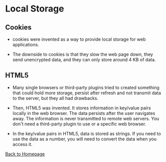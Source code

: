 # Local Storage

## Cookies
 * cookies were invented as a way to provide local storage for web applications. 

* The downside to cookies is that they slow the web page down, they send unencrypted data, and they can only store around 4 KB of data. 

## HTML5 
* Many single browsers or third-party plugins tried to created something  that could hold more storage, persist after refresh and not transmit data to the server, but they all had drawbacks. 

* Then, HTML5 was invented. It stores information in key/value pairs locally in the web browser. The data persists after the user navigates away. The information is never transmitted to remote web servers. You don't need a third-party plugin to use or a specific web browser.

* In the key/value pairs in HTML5, data is stored as strings. If you need to use the data as a number, you will need to convert the data when you access it.

[Back to Homepage](README.md)